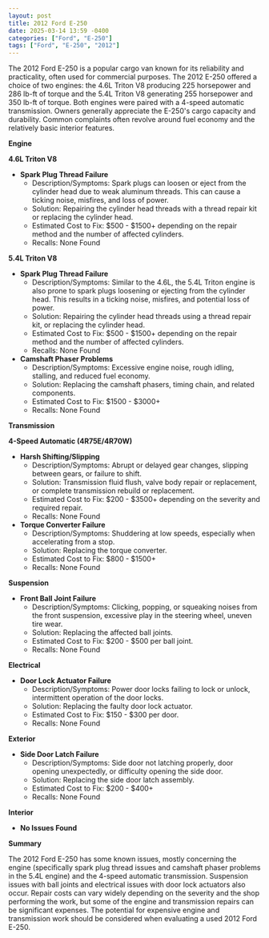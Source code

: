 ```yaml
---
layout: post
title: 2012 Ford E-250
date: 2025-03-14 13:59 -0400
categories: ["Ford", "E-250"]
tags: ["Ford", "E-250", "2012"]
---
```

The 2012 Ford E-250 is a popular cargo van known for its reliability and practicality, often used for commercial purposes. The 2012 E-250 offered a choice of two engines: the 4.6L Triton V8 producing 225 horsepower and 286 lb-ft of torque and the 5.4L Triton V8 generating 255 horsepower and 350 lb-ft of torque. Both engines were paired with a 4-speed automatic transmission. Owners generally appreciate the E-250's cargo capacity and durability. Common complaints often revolve around fuel economy and the relatively basic interior features.

**Engine**

**4.6L Triton V8**
* **Spark Plug Thread Failure**
    * Description/Symptoms: Spark plugs can loosen or eject from the cylinder head due to weak aluminum threads. This can cause a ticking noise, misfires, and loss of power.
    * Solution: Repairing the cylinder head threads with a thread repair kit or replacing the cylinder head.
    * Estimated Cost to Fix: $500 - $1500+ depending on the repair method and the number of affected cylinders.
    * Recalls: None Found

**5.4L Triton V8**
* **Spark Plug Thread Failure**
    * Description/Symptoms: Similar to the 4.6L, the 5.4L Triton engine is also prone to spark plugs loosening or ejecting from the cylinder head. This results in a ticking noise, misfires, and potential loss of power.
    * Solution: Repairing the cylinder head threads using a thread repair kit, or replacing the cylinder head.
    * Estimated Cost to Fix: $500 - $1500+ depending on the repair method and the number of affected cylinders.
    * Recalls: None Found
* **Camshaft Phaser Problems**
    * Description/Symptoms: Excessive engine noise, rough idling, stalling, and reduced fuel economy.
    * Solution: Replacing the camshaft phasers, timing chain, and related components.
    * Estimated Cost to Fix: $1500 - $3000+
    * Recalls: None Found

**Transmission**

**4-Speed Automatic (4R75E/4R70W)**
* **Harsh Shifting/Slipping**
    * Description/Symptoms: Abrupt or delayed gear changes, slipping between gears, or failure to shift.
    * Solution: Transmission fluid flush, valve body repair or replacement, or complete transmission rebuild or replacement.
    * Estimated Cost to Fix: $200 - $3500+ depending on the severity and required repair.
    * Recalls: None Found
* **Torque Converter Failure**
    * Description/Symptoms: Shuddering at low speeds, especially when accelerating from a stop.
    * Solution: Replacing the torque converter.
    * Estimated Cost to Fix: $800 - $1500+
    * Recalls: None Found

**Suspension**
* **Front Ball Joint Failure**
    * Description/Symptoms: Clicking, popping, or squeaking noises from the front suspension, excessive play in the steering wheel, uneven tire wear.
    * Solution: Replacing the affected ball joints.
    * Estimated Cost to Fix: $200 - $500 per ball joint.
    * Recalls: None Found

**Electrical**
* **Door Lock Actuator Failure**
    * Description/Symptoms: Power door locks failing to lock or unlock, intermittent operation of the door locks.
    * Solution: Replacing the faulty door lock actuator.
    * Estimated Cost to Fix: $150 - $300 per door.
    * Recalls: None Found

**Exterior**
* **Side Door Latch Failure**
    * Description/Symptoms: Side door not latching properly, door opening unexpectedly, or difficulty opening the side door.
    * Solution: Replacing the side door latch assembly.
    * Estimated Cost to Fix: $200 - $400+
    * Recalls: None Found

**Interior**
* **No Issues Found**

**Summary**

The 2012 Ford E-250 has some known issues, mostly concerning the engine (specifically spark plug thread issues and camshaft phaser problems in the 5.4L engine) and the 4-speed automatic transmission. Suspension issues with ball joints and electrical issues with door lock actuators also occur. Repair costs can vary widely depending on the severity and the shop performing the work, but some of the engine and transmission repairs can be significant expenses. The potential for expensive engine and transmission work should be considered when evaluating a used 2012 Ford E-250.

